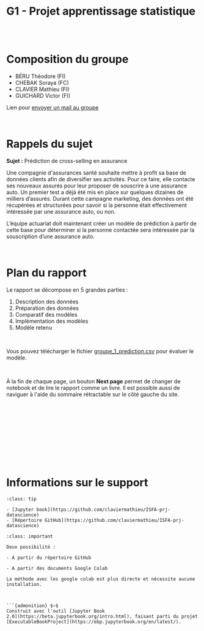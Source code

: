 

<!-- #region -->
# G1 - Projet apprentissage statistique 



<br><br>

# Composition du groupe

- BÉRU Théodore (FI)
- CHEBAK Soraya (FC)
- CLAVIER Mathieu (FI)
- GUICHARD Victor (FI)

Lien pour
<a href="mailto: soraya.chebak@gmail.com; guichard.victor@outlook.fr; Théodore Beru <beru.theodore@gmail.com>; mathieu.clavier@outlook.com">envoyer un mail au groupe</a>

<br>

# Rappels du sujet

**Sujet :** Prédiction de cross-selling en assurance


Une compagnie d'assurances santé souhaite mettre à profit sa base de données clients afin de diversifier ses activités. Pour ce faire, elle contacte ses nouveaux assurés pour leur proposer de souscrire à une assurance auto. Un premier test a déjà été mis en place sur quelques dizaines de milliers d’assurés. Durant cette campagne marketing, des données ont été récupérées et structurées pour savoir si la 
personne était effectivement intéressée par une assurance auto, ou non. 

L’équipe actuariat doit maintenant créer un modèle de prédiction à partir de cette base pour déterminer 
si la personne contactée sera intéressée par la souscription d’une assurance auto.

<br>

# Plan du rapport

Le rapport se décompose en 5 grandes parties :   
1. Description des données
2. Préparation des données
3. Comparatif des modèles
4. Implémentation des modèles
5. Modèle retenu

<br>

Vous pouvez télécharger le fichier [groupe_1_prediction.csv](https://www.data.mclavier.com/prj_datascience/groupe_1_predictions.csv) pour évaluer le modèle.

<br>

À la fin de chaque page, un bouton **Next page** permet de changer de notebook et de lire le rapport comme un livre. Il est possible aussi de naviguer à l'aide du sommaire rétractable sur le côté gauche du site.


<br><br><br><br><br><br><br><br><br>

# Informations sur le support

```{admonition} Liens
:class: tip

- [Jupyter book](https://github.com/claviermathieu/ISFA-prj-datascience)
- [Répertoire GitHub](https://github.com/claviermathieu/ISFA-prj-datascience)
```


```{admonition} Exécuter le code
:class: important

Deux possibilité : 

- A partir du répertoire GitHub

- A partir des documents Google Colab

La méthode avec les google colab est plus directe et nécessite aucune installation.



```{admonition} $~$
Construit avec l'outil [Jupyter Book
2.0](https://beta.jupyterbook.org/intro.html), faisant parti du projet
[ExecutableBookProject](https://ebp.jupyterbook.org/en/latest/).  
```


<br><br><br><br>